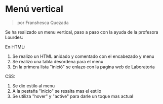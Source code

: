 # Menú vertical
>por Franshesca Quezada  

Se ha realizado un menu vertical, paso a paso con la ayuda de la profesora Lourdes:  

En HTML:  
1. Se realizo un HTML anidado y comentado con el encabezado y menu  
2. Se realizo una tabla desordena para el menu  
3. En la primera lista "inició" se enlazo con la pagina web de Laboratoria  

CSS:
1. Se dio estilo al menu  
2. A la pestaña "inicio" se resalta mas el estilo
3. Se utiliza "hover" y "active" para darle un toque mas actual
